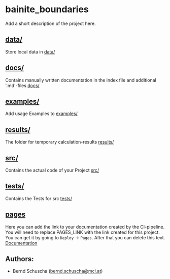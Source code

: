 # bainite_boundaries
Add a short description of the project here.

## [data/](local_data/README.md)
Store local data in [data/](local_data/README.md)

## [docs/](docs/README.md)
Contains manually written documentation in the index file and additional '.md'-files [docs/](docs/README.md)

## [examples/](examples/README.md)
Add usage Examples to [examples/](examples/README.md)

## [results/](local_results/README.md)
The folder for temporary calculation-results [results/](local_results/README.md)

## [src/](src/README.md)
Contains the actual code of your Project [src/](src/README.md)

## [tests/](tests/README.md)
Contains the Tests for src [tests/](tests/README.md)

## [pages](http://PAGES_LINK)
Here you can add the link to your documentation created by the CI-pipeline. You will need to replace PAGES_LINK with the
 link created for this project. You can get it by going to `Deploy` -> `Pages`. After that you can delete this text.
[Documentation](http://PAGES_LINK)

## Authors:
   - Bernd Schuscha (bernd.schuscha@mcl.at)